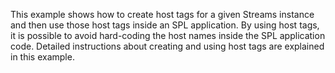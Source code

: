 This example shows how to create host tags for a given Streams instance and then use those host tags inside an SPL application. By using host tags, it is possible to avoid hard-coding the host names inside the SPL application code. Detailed instructions about creating and using host tags are explained in this example.

